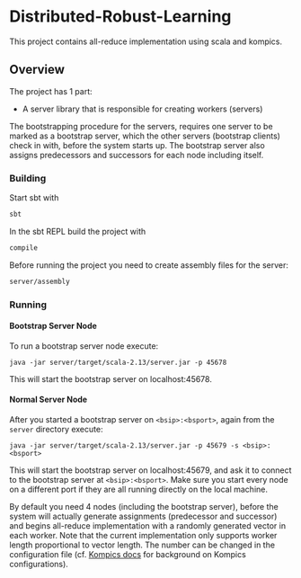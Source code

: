 # Distributed-Robust-Learning

This project contains all-reduce implementation using scala and kompics. 

## Overview

The project has 1 part:

- A server library that is responsible for creating workers (servers)

The bootstrapping procedure for the servers, requires one server to be marked as a bootstrap server, which the other servers (bootstrap clients) check in with, before the system starts up. The bootstrap server also assigns predecessors and successors for each node including itself.

### Building

Start sbt with

```bash
sbt
```

In the sbt REPL build the project with

```bash
compile
```


Before running the project you need to create assembly files for the server:

```bash
server/assembly
```

### Running

#### Bootstrap Server Node
To run a bootstrap server node execute:

```
java -jar server/target/scala-2.13/server.jar -p 45678
```

This will start the bootstrap server on localhost:45678.

#### Normal Server Node
After you started a bootstrap server on `<bsip>:<bsport>`, again from the `server` directory execute:

```
java -jar server/target/scala-2.13/server.jar -p 45679 -s <bsip>:<bsport>
```
This will start the bootstrap server on localhost:45679, and ask it to connect to the bootstrap server at `<bsip>:<bsport>`.
Make sure you start every node on a different port if they are all running directly on the local machine.

By default you need 4 nodes (including the bootstrap server), before the system will actually generate assignments (predecessor and successor) and begins all-reduce implementation with a randomly generated vector in each worker. Note that the current implementation only supports worker length proportional to vector length.
The number can be changed in the configuration file (cf. [Kompics docs](http://kompics.github.io/current/tutorial/networking/basic/basic.html#cleanup-config-files-classmatchers-and-assembly) for background on Kompics configurations).
